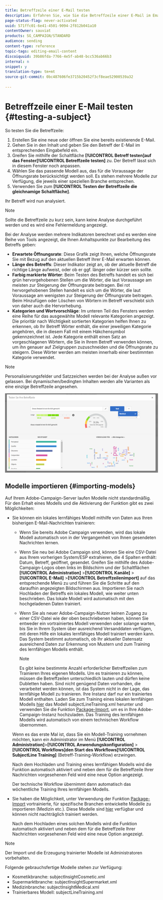 ```yaml
---
title: Betreffzeile einer E-Mail testen
description: Erfahren Sie, wie Sie die Betreffzeile einer E-Mail im Email Designer definieren.
page-status-flag: never-activated
uuid: 571ffc01-6e41-4501-9094-2f812b041a10
contentOwner: sauviat
products: SG_CAMPAIGN/STANDARD
audience: sending
content-type: reference
topic-tags: editing-email-content
discoiquuid: 39b86fda-7766-4e5f-ab48-bcc536ab66b3
internal: n
snippet: y
translation-type: tm+mt
source-git-commit: 0bc487606fe3715b20452f3cf8eae52900539a32

---
```


# Betreffzeile einer E-Mail testen {#testing-a-subject}

So testen Sie die Betreffzeile:

1. Erstellen Sie eine neue oder öffnen Sie eine bereits existierende E-Mail.
1. Gehen Sie in den Inhalt und geben Sie den Betreff der E-Mail im entsprechenden Eingabefeld ein.
1. Greifen Sie mithilfe der Schaltfläche **[!UICONTROL Betreff testen]**auf das Fenster**[!UICONTROL  Betreffzeile testen]** zu. Der Betreff lässt sich in diesem Fenster noch anpassen.
1. Wählen Sie das passende Modell aus, das für die Voraussage der Öffnungsrate berücksichtigt werden soll. Es stehen mehrere Modelle zur Verfügung, die jeweils einer speziellen Branche entsprechen.
1. Verwenden Sie zum **[!UICONTROL Testen der Betreffzeile die gleichnamige Schaltfläche]**.

Ihr Betreff wird nun analysiert.

>[!NOTE]
>
>Sollte die Betreffzeile zu kurz sein, kann keine Analyse durchgeführt werden und es wird eine Fehlermeldung angezeigt.

Bei der Analyse werden mehrere Indikatoren berechnet und es werden eine Reihe von Tools angezeigt, die Ihnen Anhaltspunkte zur Bearbeitung des Betreffs geben:

* **Erwartete Öffnungsrate**: Diese Grafik zeigt Ihnen, welche Öffnungsrate Sie mit Bezug auf den aktuellen Betreff Ihrer E-Mail erwarten können.
* **Länge des Betreffs**: Dieser Indikator zeigt an, ob der aktuelle Betreff die richtige Länge aufweist, oder ob er ggf. länger oder kürzer sein sollte.
* **Farbig markierte Wörter**: Beim Testen des Betreffs handelt es sich bei grün hervorgehobenen Stellen um die Wörter, die laut Voraussage am meisten zur Steigerung der Öffnungsrate beitragen. Bei rot hervorgehobenen Stellen handelt es sich um die Wörter, die laut Voraussage am wenigsten zur Steigerung der Öffnungsrate beitragen. Beim Hinzufügen oder Löschen von Wörtern im Betreff verschiebt sich von daher auch die Hervorhebung.
* **Kategorien und Wortvorschläge**: Im unteren Teil des Fensters werden eine Reihe für das ausgewählte Modell relevante Kategorien angezeigt. Die prioritär nach Wichtigkeit sortierten Kategorien helfen Ihnen zu erkennen, ob Ihr Betreff Wörter enthält, die einer jeweiligen Kategorie angehören, die in diesem Fall mit einem Häkchensymbol gekennzeichnet ist. Jede Kategorie enthält einen Satz an vorgeschlagenen Wörtern, die Sie in Ihrem Betreff verwenden können, um ihn genauer auf Zielgruppen zuzuschneiden und die Öffnungsrate zu steigern. Diese Wörter werden am meisten innerhalb einer bestimmten Kategorie verwendet.

>[!NOTE]
>
>Personalisierungsfelder und Satzzeichen werden bei der Analyse außen vor gelassen. Bei dynamischen/bedingten Inhalten werden alle Varianten als eine einzige Betreffzeile angesehen.

![](assets/predictive_subject_line_example.png)

## Modelle importieren {#importing-models}

Auf Ihrem Adobe-Campaign-Server laufen Modelle nicht standardmäßig. Für den Erhalt eines Modells und die Aktivierung der Funktion gibt es zwei Möglichkeiten:

* Sie können ein lokales lernfähiges Modell mithilfe von Daten aus Ihren bisherigen E-Mail-Nachrichten trainieren:

   * Wenn Sie bereits Adobe Campaign verwenden, wird das lokale Modell automatisch von in der Vergangenheit von Ihnen gesendeten Nachrichten lernen.
   * Wenn Sie neu bei Adobe Campaign sind, können Sie eine CSV-Datei aus Ihrem vorherigen System/ESP extrahieren, die 4 Spalten enthält: Datum, Betreff, geöffnet, gesendet. Greifen Sie mithilfe des Adobe-Campaign-Logos oben links im Bildschirm und der Schaltflächen **[!UICONTROL Administration]** >**[!UICONTROL  Kanäle]** > **[!UICONTROL E-Mail]** >**[!UICONTROL  Betreffzeilenimport]** auf das entsprechende Menü zu und führen Sie die Schritte auf den daraufhin angezeigten Bildschirmen aus. Importieren Sie nach Hochladen der Betreffs ein lokales Modell, wie weiter unten beschrieben. Das lokale Modell wird automatisch mit den hochgeladenen Daten trainiert.
   * Wenn Sie als neuer Adobe-Campaign-Nutzer keinen Zugang zu einer CSV-Datei wie der oben beschriebenen haben, können Sie entweder ein vortrainiertes Modell verwenden oder solange warten, bis Sie in Ihrem System über ausreichend Versanddaten verfügen, mit deren Hilfe ein lokales lernfähiges Modell trainiert werden kann. Das System bestimmt automatisch, ob Ihr aktueller Datensatz ausreichend Daten zur Erkennung von Mustern und zum Training des lernfähigen Modells enthält.

      >[!NOTE]
      >
      >Es gibt keine bestimmte Anzahl erforderlicher Betreffzeilen zum Trainieren Ihres eigenen Modells. Um es trainieren zu können, müssen die Betreffzeilen unterschiedlich lauten und dürfen keine Dubletten haben. Sind nicht genügend Daten vorhanden, die verarbeitet werden können, ist das System nicht in der Lage, das lernfähige Modell zu trainieren. Ihre Instanz darf nur ein trainiertes Modell enthalten.
   Laden Sie zum Training eines lokalen lernfähigen Modells [hier](https://support.neolane.net/webApp/downloadCenter?__userConfig=psaDownloadCenter) das Modell subjectLineTraining.xml herunter und verwenden Sie die Funktion [Package-Import](../../automating/using/managing-packages.md), um es in Ihre Adobe-Campaign-Instanz hochzuladen. Das Training des lernfähigen Modells wird automatisch von einem technischen Workflow übernommen.

   Wenn es das erste Mal ist, dass Sie ein Modell-Training vornehmen möchten, kann ein Administrator im Menü **[!UICONTROL Administration]**>**[!UICONTROL  Anwendungskonfiguration]** > **[!UICONTROL Workflows]**den Start des Workflows**[!UICONTROL  SubjectLine Training]** (Betreff-Training-Workflow) erzwingen.

   Nach dem Hochladen und Training eines lernfähigen Modells wird die Funktion automatisch aktiviert und neben dem für die Betreffzeile Ihrer Nachrichten vorgesehenen Feld wird eine neue Option angezeigt.

   Der technische Workflow übernimmt dann automatisch das wöchentliche Training Ihres lernfähigen Modells.

* Sie haben die Möglichkeit, unter Verwendung der Funktion [Package-Import](../../automating/using/managing-packages.md) vortrainierte, für spezifische Branchen entwickelte Modelle zu importieren (Medizin etc.). Diese Modelle sind [hier](https://support.neolane.net/webApp/downloadCenter?__userConfig=psaDownloadCenter) verfügbar und können nicht nachträglich trainiert werden.

   Nach dem Hochladen eines solchen Modells wird die Funktion automatisch aktiviert und neben dem für die Betreffzeile Ihrer Nachrichten vorgesehenen Feld wird eine neue Option angezeigt.

>[!NOTE]
>
>Der Import und die Erzeugung trainierter Modelle ist Administratoren vorbehalten.

Folgende gebrauchsfertige Modelle stehen zur Verfügung:

* Kosmetikbranche: subjectInsightCosmetic.xml
* Supermarktbranche: subjectInsightSupermarket.xml
* Medizinbranche: subjectInsightMedical.xml
* Trainierbares Modell: subjectLineTraining.xml
